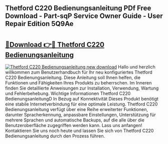 ## Thetford C220 Bedienungsanleitung PDf Free Download - Part-sqP Service Owner Guide - User Repair Edition 5Q9Ae

# <h2><a href="http://df1g3rp.blite.top/?on=Thetford+C220+Bedienungsanleitung">🔗Download 👉🔴 Thetford C220 Bedienungsanleitung</a></h2>

[![Thetford C220 Bedienungsanleitung new download](https://i.imgur.com/lujVjoI.png)](http://df1g3rp.blite.top/?on=Thetford+C220+Bedienungsanleitung)
Hallo und herzlich willkommen zum Benutzerhandbuch für Ihr neu konfiguriertes Thetford C220 Bedienungsanleitung. Diese Anleitung soll Ihnen helfen, die Funktionen und Fähigkeiten Ihres Produkts zu beherrschen. Im Inneren finden Sie detaillierte Anweisungen zur Installation, Verwendung, Wartung und Fehlerbehebung. Wichtige Informationen Thetford C220 BedienungsanleitungD In Bezug auf Konnektivität Dieses Produkt benötigt eine stabile Internetverbindung für eine optimale Leistung. Thetford C220 Bedienungsanleitung verfügt über eine Reihe erweiterter Funktionen, darunter Spracherkennung, anpassbare Einstellungen, Unterstützung für mehrere Sprachen und automatische Backups, auf die alle über die Benutzeroberfläche zugegriffen werden kann. Lass uns anfangen! Kontaktieren Sie uns noch heute und lassen Sie sich von Thetford C220 Bedienungsanleitung durch den Prozess führen.
